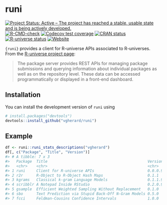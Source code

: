 
<!-- README.md is generated from README.Rmd. Please edit that file -->

# runi

<!-- badges: start -->

[![Project Status: Active – The project has reached a stable, usable
state and is being actively
developed.](https://www.repostatus.org/badges/latest/active.svg)](https://www.repostatus.org/#active)
[![R-CMD-check](https://github.com/vgherard/runi/workflows/R-CMD-check/badge.svg)](https://github.com/vgherard/runi/actions)
[![Codecov test
coverage](https://codecov.io/gh/vgherard/runi/branch/master/graph/badge.svg)](https://codecov.io/gh/vgherard/runi?branch=master)
[![CRAN
status](https://www.r-pkg.org/badges/version/runi)](https://CRAN.R-project.org/package=runi)
[![R-universe
status](https://vgherard.r-universe.dev/badges/runi)](https://vgherard.r-universe.dev/)
[![Website](https://img.shields.io/badge/Website-here-blue)](https://vgherard.github.io/runi)
<!-- badges: end -->

`{runi}` provides a client for R-universe APIs associated to
R-universes. From the [R-universe project
page](https://ropensci.org/r-universe/):

> The package server provides REST APIs for managing package submissions
> and querying information about individual packages as well as on the
> repository level. These data can be accessed programmatically or
> displayed in a front-end dashboard.

## Installation

You can install the development version of `runi` using

``` r
# install.packages("devtools")
devtools::install_github("vgherard/runi")
```

## Example

``` r
df <- runi::runi_stats_descriptions("vgherard")
df[, c("Package", "Title", "Version")]
#> # A tibble: 7 x 3
#>   Package  Title                                             Version   
#>   <chr>    <chr>                                             <chr>     
#> 1 runi     Client for R-universe APIs                        0.0.0.9000
#> 2 r2r      R-Object to R-Object Hash Maps                    0.1.1     
#> 3 kgrams   Classical k-gram Language Models                  0.1.1.9000
#> 4 scribblr A Notepad Inside RStudio                          0.2.0.9000
#> 5 gsample  Efficient Weighted Sampling Without Replacement   0.1.0     
#> 6 sbo      Text Prediction via Stupid Back-Off N-Gram Models 0.5.0     
#> 7 fcci     Feldman-Cousins Confidence Intervals              1.0.0
```
